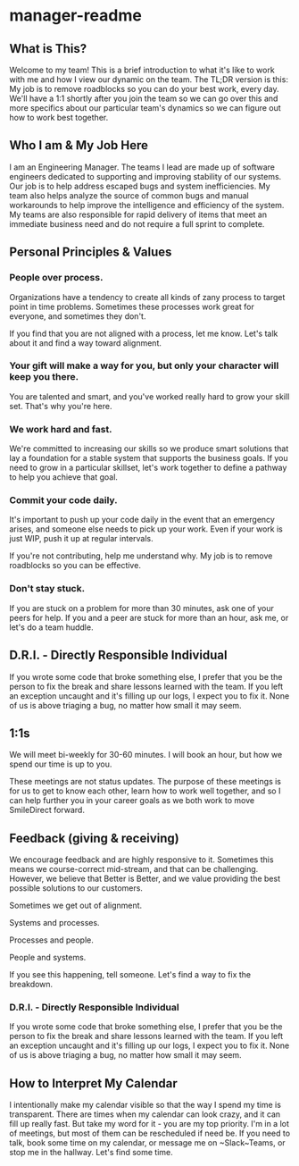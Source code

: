 # manager-readme

## What is This?
Welcome to my team! This is a brief introduction to what it's like to work with me and how I view our dynamic on the team. The TL;DR version is this: My job is to remove roadblocks so you can do your best work, every day. We'll have a 1:1 shortly after you join the team so we can go over this and more specifics about our particular team's dynamics so we can figure out how to work best together. 

## Who I am & My Job Here
I am an Engineering Manager. The teams I lead are made up of software engineers dedicated to supporting and improving stability of our systems. Our job is to help address escaped bugs and system inefficiencies. My team also helps analyze the source of common bugs and manual workarounds to help improve the intelligence and efficiency of the system. My teams are also responsible for rapid delivery of items that meet an immediate business need and do not require a full sprint to complete. 

## Personal Principles & Values

### People over process.
Organizations have a tendency to create all kinds of zany process to target point in time problems. Sometimes these processes work great for everyone, and sometimes they don't. 

If you find that you are not aligned with a process, let me know. Let's talk about it and find a way toward alignment.

### Your gift will make a way for you, but only your character will keep you there. 
You are talented and smart, and you've worked really hard to grow your skill set. That's why you're here. 

### We work hard and fast.
We're committed to increasing our skills so we produce smart solutions that lay a foundation for a stable system that supports the business goals. If you need to grow in a particular skillset, let's work together to define a pathway to help you achieve that goal.

### Commit your code daily. 
It's important to push up your code daily in the event that an emergency arises, and someone else needs to pick up your work. Even if your work is just WIP, push it up at regular intervals. 

If you're not contributing, help me understand why. My job is to remove roadblocks so you can be effective. 

### Don't stay stuck. 
If you are stuck on a problem for more than 30 minutes, ask one of your peers for help. If you and a peer are stuck for more than an hour, ask me, or let's do a team huddle. 

## D.R.I. - Directly Responsible Individual 
If you wrote some code that broke something else, I prefer that you be the person to fix the break and share lessons learned with the team. If you left an exception uncaught and it's filling up our logs, I expect you to fix it. None of us is above triaging a bug, no matter how small it may seem.

## 1:1s
We will meet bi-weekly for 30-60 minutes. I will book an hour, but how we spend our time is up to you.

These meetings are not status updates. The purpose of these meetings is for us to get to know each other, learn how to work well together, and so I can help further you in your career goals as we both work to move SmileDirect forward. 

## Feedback (giving & receiving)
We encourage feedback and are highly responsive to it. Sometimes this means we course-correct mid-stream, and that can be challenging. However, we believe that Better is Better, and we value providing the best possible solutions to our customers.

Sometimes we get out of alignment.

Systems and processes.

Processes and people.

People and systems.

If you see this happening, tell someone. Let's find a way to fix the breakdown.

### D.R.I. - Directly Responsible Individual 
If you wrote some code that broke something else, I prefer that you be the person to fix the break and share lessons learned with the team. If you left an exception uncaught and it's filling up our logs, I expect you to fix it. None of us is above triaging a bug, no matter how small it may seem.

## How to Interpret My Calendar 
I intentionally make my calendar visible so that the way I spend my time is transparent. There are times when my calendar can look crazy, and it can fill up really fast. But take my word for it - you are my top priority. I'm in a lot of meetings, but most of them can be rescheduled if need be. If you need to talk, book some time on my calendar, or message me on ~Slack~Teams, or stop me in the hallway. Let's find some time.


